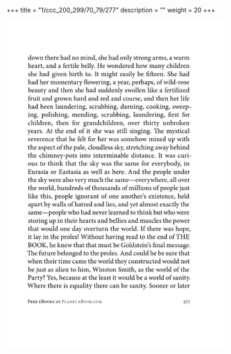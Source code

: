 +++
title = "1/ccc_200_299/70_79/277"
description = ""
weight = 20
+++

<img class="center-fit-jpg" src="/jpg_/out_jpg_1984__277.jpg" ></img>

